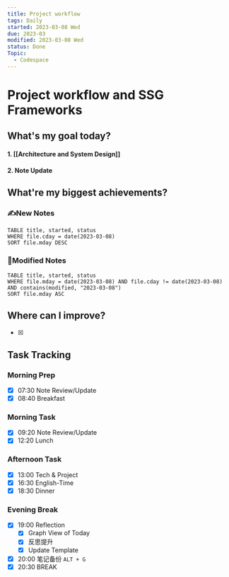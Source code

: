 ```yaml
---
title: Project workflow
tags: Daily
started: 2023-03-08 Wed
due: 2023-03
modified: 2023-03-08 Wed
status: Done
Topic:
  - Codespace
---
```

# Project workflow and SSG Frameworks
## What's my goal today?
#### 1. [[Architecture and System Design]]
#### 2. Note Update

## What're my biggest achievements?
### ✍️New Notes

```dataview
TABLE title, started, status
WHERE file.cday = date(2023-03-08)
SORT file.mday DESC
```

### 📝Modified Notes

```dataview
TABLE title, started, status
WHERE file.mday = date(2023-03-08) AND file.cday != date(2023-03-08) AND contains(modified, "2023-03-08")
SORT file.mday ASC
```

## Where can I improve?
- [x] 
## Task Tracking
### Morning Prep
- [x] 07:30 Note Review/Update
- [x] 08:40 Breakfast
### Morning Task
- [x] 09:20 Note Review/Update
- [x] 12:20 Lunch
### Afternoon Task
- [x] 13:00 Tech & Project
- [x] 16:30 English-Time
- [x] 18:30 Dinner
### Evening Break
- [x] 19:00 Reflection
	- [x] Graph View of Today
	- [x] 反思提升
	- [x] Update Template 
- [x] 20:00 笔记备份 `ALT + G`
- [x] 20:30 BREAK